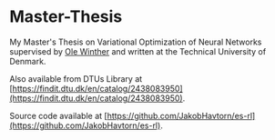 # Master-Thesis
My Master's Thesis on Variational Optimization of Neural Networks supervised by [Ole Winther](https://scholar.google.com/citations?user=7VAwhzUAAAAJ&hl=da&oi=ao) and written at the Technical University of Denmark.

Also available from DTUs Library at [https://findit.dtu.dk/en/catalog/2438083950](https://findit.dtu.dk/en/catalog/2438083950).

Source code available at [https://github.com/JakobHavtorn/es-rl](https://github.com/JakobHavtorn/es-rl).
